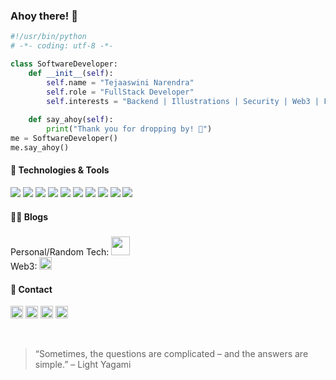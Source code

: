 ### Ahoy there! 👋

```python
#!/usr/bin/python
# -*- coding: utf-8 -*-

class SoftwareDeveloper:
    def __init__(self):
        self.name = "Tejaaswini Narendra"
        self.role = "FullStack Developer"
        self.interests = "Backend | Illustrations | Security | Web3 | F1"
        
    def say_ahoy(self):
        print("Thank you for dropping by! 🚀")
me = SoftwareDeveloper()
me.say_ahoy()
```


#### 🔧 Technologies & Tools

![](https://img.shields.io/badge/OS-Linux-informational?style=flat&logo=linux&logoColor=white&color=6aa6f8)
![](https://img.shields.io/badge/Editor-VS_Code-informational?style=flat&logo=visual-studio-code&logoColor=white&color=6aa6f8)
![](https://img.shields.io/badge/Code-Python-informational?style=flat&logo=python&logoColor=white&color=6aa6f8)
![](https://img.shields.io/badge/Code-Django-informational?style=flat&logo=django&logoColor=white&color=6aa6f8)
![](https://img.shields.io/badge/Code-JavaScript-informational?style=flat&logo=javascript&logoColor=white&color=6aa6f8)
![](https://img.shields.io/badge/Code-React-informational?style=flat&logo=react&logoColor=white&color=6aa6f8)
![](https://img.shields.io/badge/Code-go-informational?style=flat&logo=go&logoColor=white&color=6aa6f8)
![](https://img.shields.io/badge/Tools-MongoDB-informational?style=flat&logo=mongodb&logoColor=white&color=6aa6f8)
![](https://img.shields.io/badge/Tools-PostgreSQL-informational?style=flat&logo=postgresql&logoColor=white&color=6aa6f8)
![](https://img.shields.io/badge/Tools-Docker-informational?style=flat&logo=docker&logoColor=white&color=6aa6f8)


#### ✍🏻 Blogs
Personal/Random Tech: [<img src="https://cdn-icons-png.flaticon.com/512/5968/5968933.png" width="30px" style="margin-top: 5px;"/>](https://medium.com/@tejnaren07) <br />
Web3: [<img src="https://user-images.githubusercontent.com/30696079/186565673-27a8a900-703c-40e7-a524-57b8861c75ad.png" width="20px" />](https://blog.bunsamosa.org/)

#### 📇 Contact

[<img src="https://user-images.githubusercontent.com/30696079/186562900-92a4a3c7-0643-4d67-8337-43264e1e0844.png" width="20"/>](https://www.linkedin.com/in/tejaaswini/)        [<img src="https://user-images.githubusercontent.com/30696079/186565483-c6a8de96-ec86-4889-9a99-d0ac31c237cb.png" width="20"/>](https://twitter.com/tejnaren07)    [<img src="https://user-images.githubusercontent.com/30696079/186563590-cc9c0bc9-d1bf-403f-a795-ecc66cb6d3b3.png" width="20"/>](mailto:tejnaren07@gmail.com)   [<img src="https://cdn-icons-png.flaticon.com/512/922/922699.png" width="20px">](https://tejaaswini.com/)

<br />

> “Sometimes, the questions are complicated – and the answers are simple.” – Light Yagami

